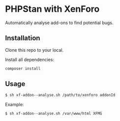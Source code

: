 # PHPStan with XenForo

Automatically analyse add-ons to find potential bugs.

## Installation

Clone this repo to your local.

Install all dependencies:

```bash
composer install
```

## Usage

```bash
$ sh xf-addon--analyse.sh /path/to/xenforo addonId
```

Example:

```bash
$ sh xf-addon--analyse.sh /var/www/html XFMG
```
